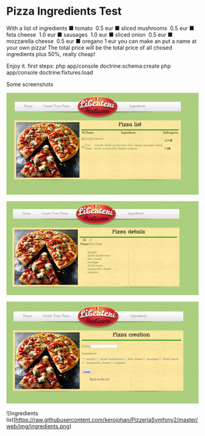 Pizza Ingredients Test
========================
With a list of ingredients 
■ tomato ­ 0.5 eur 
■ sliced mushrooms ­ 0.5 eur 
■ feta cheese ­ 1.0 eur 
■ sausages ­ 1.0 eur 
■ sliced onion ­ 0.5 eur 
■ mozzarella cheese ­ 0.5 eur 
■ oregano 1 eur 
you can make an put a name at your own pizza!
The total price will be the total price of all chosed ingredients plus 50%, really cheap!

Enjoy it.
first steps:
php app/console doctrine:schema:create
php app/console doctrine:fixtures:load

Some screenshots

![Pizza list](https://raw.githubusercontent.com/kerojohan/PizzeriaSymfony2/master/web/img/pizzalist.png)

![Pizza details](https://raw.githubusercontent.com/kerojohan/PizzeriaSymfony2/master/web/img/pizzadetails.png)

![Pizza creation](https://raw.githubusercontent.com/kerojohan/PizzeriaSymfony2/master/web/img/pizzacreation.png)

![Ingredients list]https://raw.githubusercontent.com/kerojohan/PizzeriaSymfony2/master/web/img/ingredients.png)


